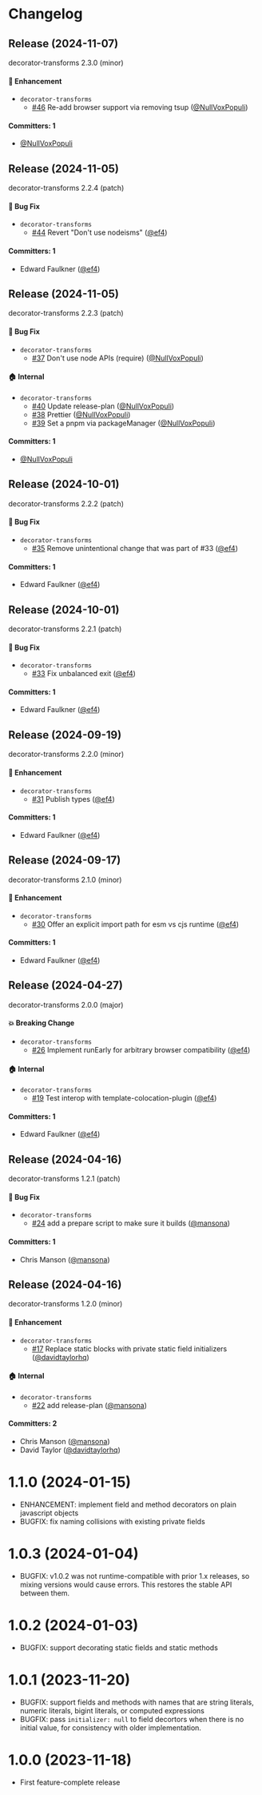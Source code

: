 # Changelog

## Release (2024-11-07)

decorator-transforms 2.3.0 (minor)

#### :rocket: Enhancement
* `decorator-transforms`
  * [#46](https://github.com/ef4/decorator-transforms/pull/46) Re-add browser support via removing tsup ([@NullVoxPopuli](https://github.com/NullVoxPopuli))

#### Committers: 1
- [@NullVoxPopuli](https://github.com/NullVoxPopuli)

## Release (2024-11-05)

decorator-transforms 2.2.4 (patch)

#### :bug: Bug Fix
* `decorator-transforms`
  * [#44](https://github.com/ef4/decorator-transforms/pull/44) Revert "Don't use nodeisms" ([@ef4](https://github.com/ef4))

#### Committers: 1
- Edward Faulkner ([@ef4](https://github.com/ef4))

## Release (2024-11-05)

decorator-transforms 2.2.3 (patch)

#### :bug: Bug Fix
* `decorator-transforms`
  * [#37](https://github.com/ef4/decorator-transforms/pull/37) Don't use node APIs (require) ([@NullVoxPopuli](https://github.com/NullVoxPopuli))

#### :house: Internal
* `decorator-transforms`
  * [#40](https://github.com/ef4/decorator-transforms/pull/40) Update release-plan ([@NullVoxPopuli](https://github.com/NullVoxPopuli))
  * [#38](https://github.com/ef4/decorator-transforms/pull/38) Prettier ([@NullVoxPopuli](https://github.com/NullVoxPopuli))
  * [#39](https://github.com/ef4/decorator-transforms/pull/39) Set a pnpm via packageManager ([@NullVoxPopuli](https://github.com/NullVoxPopuli))

#### Committers: 1
- [@NullVoxPopuli](https://github.com/NullVoxPopuli)

## Release (2024-10-01)

decorator-transforms 2.2.2 (patch)

#### :bug: Bug Fix
* `decorator-transforms`
  * [#35](https://github.com/ef4/decorator-transforms/pull/35) Remove unintentional change that was part of #33 ([@ef4](https://github.com/ef4))

#### Committers: 1
- Edward Faulkner ([@ef4](https://github.com/ef4))

## Release (2024-10-01)

decorator-transforms 2.2.1 (patch)

#### :bug: Bug Fix
* `decorator-transforms`
  * [#33](https://github.com/ef4/decorator-transforms/pull/33) Fix unbalanced exit ([@ef4](https://github.com/ef4))

#### Committers: 1
- Edward Faulkner ([@ef4](https://github.com/ef4))

## Release (2024-09-19)

decorator-transforms 2.2.0 (minor)

#### :rocket: Enhancement
* `decorator-transforms`
  * [#31](https://github.com/ef4/decorator-transforms/pull/31) Publish types ([@ef4](https://github.com/ef4))

#### Committers: 1
- Edward Faulkner ([@ef4](https://github.com/ef4))

## Release (2024-09-17)

decorator-transforms 2.1.0 (minor)

#### :rocket: Enhancement
* `decorator-transforms`
  * [#30](https://github.com/ef4/decorator-transforms/pull/30) Offer an explicit import path for esm vs cjs runtime ([@ef4](https://github.com/ef4))

#### Committers: 1
- Edward Faulkner ([@ef4](https://github.com/ef4))

## Release (2024-04-27)

decorator-transforms 2.0.0 (major)

#### :boom: Breaking Change
* `decorator-transforms`
  * [#26](https://github.com/ef4/decorator-transforms/pull/26) Implement runEarly for arbitrary browser compatibility ([@ef4](https://github.com/ef4))

#### :house: Internal
* `decorator-transforms`
  * [#19](https://github.com/ef4/decorator-transforms/pull/19) Test interop with template-colocation-plugin ([@ef4](https://github.com/ef4))

#### Committers: 1
- Edward Faulkner ([@ef4](https://github.com/ef4))

## Release (2024-04-16)

decorator-transforms 1.2.1 (patch)

#### :bug: Bug Fix
* `decorator-transforms`
  * [#24](https://github.com/ef4/decorator-transforms/pull/24) add a prepare script to make sure it builds ([@mansona](https://github.com/mansona))

#### Committers: 1
- Chris Manson ([@mansona](https://github.com/mansona))

## Release (2024-04-16)

decorator-transforms 1.2.0 (minor)

#### :rocket: Enhancement
* `decorator-transforms`
  * [#17](https://github.com/ef4/decorator-transforms/pull/17) Replace static blocks with private static field initializers ([@davidtaylorhq](https://github.com/davidtaylorhq))

#### :house: Internal
* `decorator-transforms`
  * [#22](https://github.com/ef4/decorator-transforms/pull/22) add release-plan ([@mansona](https://github.com/mansona))

#### Committers: 2
- Chris Manson ([@mansona](https://github.com/mansona))
- David Taylor ([@davidtaylorhq](https://github.com/davidtaylorhq))

# 1.1.0 (2024-01-15)

- ENHANCEMENT: implement field and method decorators on plain javascript objects
- BUGFIX: fix naming collisions with existing private fields

# 1.0.3 (2024-01-04)

- BUGFIX: v1.0.2 was not runtime-compatible with prior 1.x releases, so mixing versions would cause errors. This restores the stable API between them.

# 1.0.2 (2024-01-03)

- BUGFIX: support decorating static fields and static methods

# 1.0.1 (2023-11-20)

- BUGFIX: support fields and methods with names that are string literals, numeric literals, bigint literals, or computed expressions
- BUGFIX: pass `initializer: null` to field decortors when there is no initial value, for consistency with older implementation.

# 1.0.0 (2023-11-18)

- First feature-complete release
